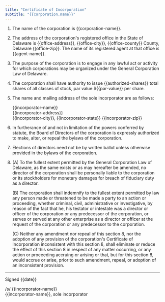 ```yaml
---
title: "Certificate of Incorporation"
subtitle: "{{corporation.name}}"
---
```


1. The name of the corporation is {{corporation-name}}.

    <!--- DGCL 102(a)(1): corporation name -->

2. The address of the corporation's registered office in the State of Delaware is {{office-address}}, {{office-city}}, {{office-county}} County, Delaware {{office-zip}}. The name of its registered agent at that office is {{agent-name}}.

    <!--- DGCL 102(a)(2): address and name of registered corporate agent -->

    <!--- DGCL 131(c): street, number, city, county and postal code -->

3. The purpose of the corporation is to engage in any lawful act or activity for which corporations may be organized under the General Corporation Law of Delaware.

    <!--- DGCL 102(a)(3): address and name of registered corporate agent -->

4. The corporation shall have authority to issue {{authorized-shares}} total shares of all classes of stock, par value ${{par-value}} per share.

    <!--- DGCL 102(a)(4): the total number of shares of stock which the corporation shall have authority to issue -->

    <!--- DGCL 102(a)(4): the par value of each of such shares -->

5. The name and mailing address of the sole incorporator are as follows:

    {{incorporator-name}}  
    {{incorporator-address}}  
    {{incorporator-city}}, {{incorporator-state}} {{incorporator-zip}}
 
    <!--- DGCL 102(a)(5): name and mailing address of the incorporator or incorporators -->

    <!--- DGCL 102(b)(5): provision limiting the duration of the corporation's existence ... otherwise ... perpetual -->

6. In furtherance of and not in limitation of the powers conferred by statute, the Board of Directors of the corporation is expressly authorized to make, alter, or repeal the bylaws of the corporation.

7. Elections of directors need not be by written ballot unless otherwise provided in the bylaws of the corporation.

    <!-- DGCL 141(a): The business and affairs of the corporation shall be managed by or under the direction of the Board of Directors, except ... certificate of incorporation ... -->

8.  (A) To the fullest extent permitted by the General Corporation Law of Delaware, as the same exists or as may hereafter be amended, no director of the corporation shall be personally liable to the corporation or its stockholders for monetary damages for breach of fiduciary duty as a director.

    (B) The corporation shall indemnify to the fullest extent permitted by law any person made or threatened to be made a party to an action or proceeding, whether criminal, civil, administrative or investigative, by reason of the fact that he, his testator or intestate was a director or officer of the corporation or any predecessor of the corporation, or serves or served at any other enterprise as a director or officer at the request of the corporation or any predecessor to the corporation.

    (C) Neither any amendment nor repeal of this section 8, nor the adoption of any provision of the corporation's Certificate of Incorporation inconsistent with this section 8, shall eliminate or reduce the effect of this section 8 in respect of any matter occurring, or any action or proceeding accruing or arising or that, but for this section 8, would accrue or arise, prior to such amendment, repeal, or adoption of an inconsistent provision.

    <!--- DGCL 102(b)(7) -->

---

Signed {{date}}

/s/ {{incorporator-name}}  
{{incorporator-name}}, sole incorporator
